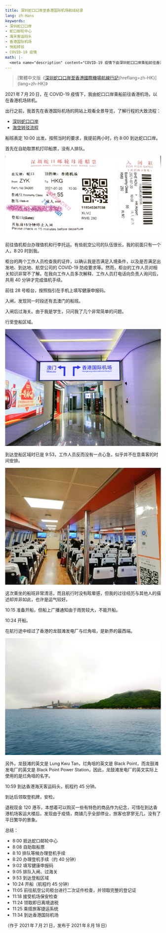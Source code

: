 ```yaml
---
title: 深圳蛇口口岸至香港国际机场航线纪录
lang: zh-Hans
keywords:
- 深圳蛇口口岸
- 蛇口邮轮中心
- 海天客运码头
- 香港国际机场
- 快船转驳
- COVID-19 疫情
math: |-
  <meta name="description" content="COVID-19 疫情下由深圳蛇口口岸乘船前往香港国际机场纪录"/>
---
```


> [繁體中文版《[深圳蛇口口岸至香港國際機場航線行記](../){hreflang=zh-HK}]{lang=zh-HK}》

2021&#8239;年&#8239;7&#8239;月&#8239;20&#8239;日，在 COVID-19 疫情下，我由蛇口口岸乘船前往香港机场，以在香港机场转机。

出行之前，我首先在香港国际机场的网站上观看全景导览，了解行程的大致流程：

- [深圳蛇口口岸](https://www.hongkongairport.com/iwov-resources/html/aa360/sk_final_tour/SK_Final_Tour/index_tc.html)
- [海空转驳流程](https://www.hongkongairport.com/iwov-resources/html/aa360/s2a/tour_hk.html)

船班表定 10:00 出发。按照当时的要求，我提前两小时，约 8:00 到达蛇口口岸。

首先在自助取票机打印船票，没有人排队。

![蛇口口岸船票](../1.jpg)

前往值机柜台办理值机和行李托运。有些航空公司的队伍很长，我的前面只有一个人，8:20 时到我。

柜台的两个工作人员检查我的证件，以确认我是否满足入境条件，以及是否满足出发地、到达地、航空公司的 COVID-19 防疫要求等。然而，柜台的工作人员对相关知识非常不了解。在我向工作人员多次解释、工作人员打电话向负责人询问后，共用 40 分钟才完成值机手续。

前往 28 号柜台，按照指引在手机上填写健康申报码。

入闸，发现同一时段还有去澳门的船班。

入闸后过海关。由于我是学生，只问我了几个非常简单的问题。

行至登船区域。

![行至蛇口口岸登船区域](../2.jpg)

到达登船区域时已是 9:53，工作人员反而没有一点心急，似乎并不在意乘客的时间安排。

![船班内景](../3.jpg)

这次乘坐的船班非常清洁，而且航行时没有眩晕感，但我的过往经历与其他人的描述却并非如此，也许是运气较好。

10:15 准备开船，但船上广播通知由于雨势较大，不能开船。

10:24 开船。

在航行途中经过了香港的龙鼓滩发电厂与烂角咀，是新界的最西端。

![龙鼓滩发电厂与烂角咀](../4.jpg)

另外，龙鼓滩的英文是 Lung Kwu Tan，烂角咀的英文是 Black Point，而龙鼓滩发电厂的英文是 Black Point Power Station，因此，龙鼓滩发电厂的英文实际上使用的是烂角咀的名字。

10:59 到达香港海天客运码头，航程约 45 分钟。

到达后领取登机牌，安检。

退税现金 120 港币，本想着可以购买一些有特色的商品作为纪念，可惜在到达香港机场客运大楼后，发现由于疫情，商铺几乎全部停业，旅客也寥寥无几，没有了平日繁华的景象。

总结：

- 8:00 抵达蛇口邮轮中心
- 8:08 自助取船票
- 8:10 排队等候办理登机手续
- 8:20 办理登机手续（约 40 分钟）
- 9:02 填写健康申报码
- 9:05 排队入闸、过海关
- 9:53 到达登船区域
- 10:24 开船（航程约 45 分钟）
- 11:05 前往航空公司柜台进行二次证件检查，并领取完整的登记证
- 11:18 接受机场保安检查
- 11:24 领取即日离境退税
- 11:25 乘搭旅客捷运系统
- 11:34 到达香港国际机场

（作于 2021&#8239;年&#8239;7&#8239;月&#8239;21&#8239;日，发布于 2021&#8239;年&#8239;8&#8239;月&#8239;18&#8239;日）
